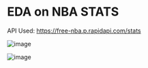# EDA on NBA STATS

API Used: https://free-nba.p.rapidapi.com/stats

![image](https://user-images.githubusercontent.com/26432753/79231006-56b54500-7e5d-11ea-9b96-f805df8e5057.png)

![image](https://user-images.githubusercontent.com/26432753/79231094-73517d00-7e5d-11ea-9bfb-e9cb29e12a13.png)

